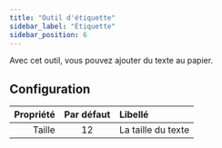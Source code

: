 ```yaml
---
title: "Outil d'étiquette"
sidebar_label: "Étiquette"
sidebar_position: 6
---
```



Avec cet outil, vous pouvez ajouter du texte au papier.

## Configuration

| Propriété | Par défaut | Libellé            |
| ---------:|:----------:|:------------------ |
|    Taille |     12     | La taille du texte |

